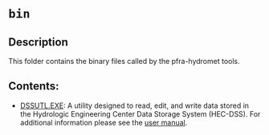 # `bin`


## Description

This folder contains the binary files called by the pfra-hydromet tools.

## Contents:

- [DSSUTL.EXE](https://www.hec.usace.army.mil/software/hec-dss/utilities/downloads): A utility designed to read, edit, and write data stored in the Hydrologic Engineering Center Data Storage System (HEC-DSS). For additional information please see the [user manual](https://www.hec.usace.army.mil/software/hec-dss/utilities/documentation/dssutl.pdf).
